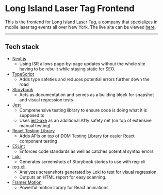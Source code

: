 # Long Island Laser Tag Frontend

This is the frontend for Long Island Laser Tag, a company that specializes in mobile laser tag events all over New York. The live site can be viewed [here](https://longislandlasertag.com/).

<hr />

## Tech stack

-   [Next.js](https://nextjs.org/)
    -   Using ISR allows page-by-page updates without the whole site having to be rebuilt while staying static for SEO.
-   [TypeScript](https://www.typescriptlang.org/)
    -   Adds type safeties and reduces potential errors further down the road
-   [Storybook](https://storybook.js.org/)
    -   Acts as documentation and serves as a building block for snapshot and visual regression tests
-   [Jest](https://jestjs.io/)
    -   Comprehensive testing library to ensure code is doing what it is supposed to
    -   Uses [jest-axe](https://www.npmjs.com/package/jest-axe) as an additional A11y safety net (on top of extensive manual testing)
-   [React Testing Library](https://testing-library.com/docs/react-testing-library/intro/)
    -   Adds APIs on top of DOM Testing Library for easier React component testing
-   [ESLint](https://eslint.org/)
    -   Enforces code standards as well as catches potential syntax errors
-   [Loki](https://loki.js.org/)
    -   Generates screenshots of Storybook stories to use with reg-cli
-   [reg-cli](https://github.com/reg-viz/reg-cli)
    -   Analyzes screenshots generated by Loki to test for visual regression.
    -   Outputs an HTML report for easy scanning.
-   [Framer Motion](https://www.framer.com/motion/)
    -   Powerful motion library for React animations

